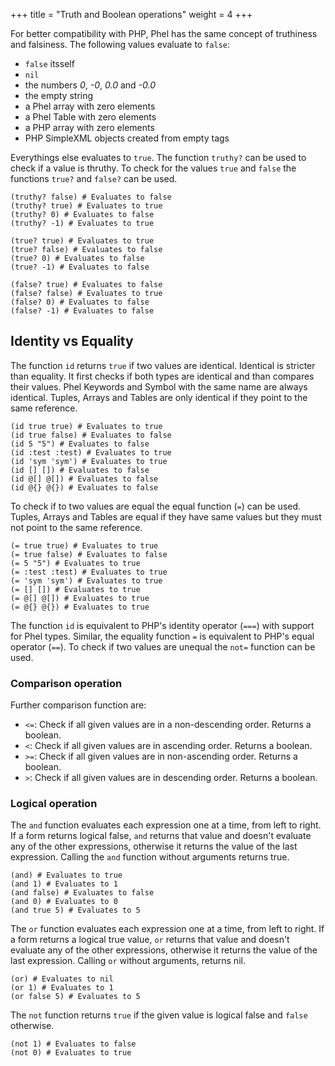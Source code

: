 +++
title = "Truth and Boolean operations"
weight = 4
+++

For better compatibility with PHP, Phel has the same concept of truthiness and falsiness. The following values evaluate to `false`:

* `false` itsself
* `nil`
* the numbers _0_, _-0_, _0.0_ and _-0.0_
* the empty string
* a Phel array with zero elements
* a Phel Table with zero elements
* a PHP array with zero elements
* PHP SimpleXML objects created from empty tags

Everythings else evaluates to `true`. The function `truthy?` can be used to check if a value is thruthy. To check for the values `true` and `false` the functions `true?` and `false?` can be used.

```phel
(truthy? false) # Evaluates to false
(truthy? true) # Evaluates to true
(truthy? 0) # Evaluates to false
(truthy? -1) # Evaluates to true

(true? true) # Evaluates to true
(true? false) # Evaluates to false
(true? 0) # Evaluates to false
(true? -1) # Evaluates to false

(false? true) # Evaluates to false
(false? false) # Evaluates to true
(false? 0) # Evaluates to false
(false? -1) # Evaluates to false
```

## Identity vs Equality

The function `id` returns `true` if two values are identical. Identical is stricter than equality. It first checks if both types are identical and than compares their values. Phel Keywords and Symbol with the same name are always identical. Tuples, Arrays and Tables are only identical if they point to the same reference.

```phel
(id true true) # Evaluates to true
(id true false) # Evaluates to false
(id 5 "5") # Evaluates to false
(id :test :test) # Evaluates to true
(id 'sym 'sym') # Evaluates to true
(id [] []) # Evaluates to false
(id @[] @[]) # Evaluates to false
(id @{} @{}) # Evaluates to false
```

To check if to two values are equal the equal function (`=`) can be used. Tuples, Arrays and Tables are equal if they have same values but they must not point to the same reference.

```phel
(= true true) # Evaluates to true
(= true false) # Evaluates to false
(= 5 "5") # Evaluates to true
(= :test :test) # Evaluates to true
(= 'sym 'sym') # Evaluates to true
(= [] []) # Evaluates to true
(= @[] @[]) # Evaluates to true
(= @{} @{}) # Evaluates to true
```

The function `id` is equivalent to PHP's identity operator (`===`) with support for Phel types. Similar, the equality function `=` is equivalent to PHP's equal operator (`==`). To check if two values are unequal the `not=` function can be used.

### Comparison operation

Further comparison function are:

* `<=`: Check if all given values are in a non-descending order. Returns a boolean.
* `<`: Check if all given values are in ascending order. Returns a boolean.
* `>=`: Check if all given values are in non-ascending order. Returns a boolean.
* `>`: Check if all given values are in descending order. Returns a boolean.

### Logical operation

The `and` function evaluates each expression one at a time, from left to right. If a form returns logical false, `and` returns that value and doesn't evaluate any of the other expressions, otherwise it returns the value of the last expression. Calling the `and` function without arguments returns true.

```phel
(and) # Evaluates to true
(and 1) # Evaluates to 1
(and false) # Evaluates to false
(and 0) # Evaluates to 0
(and true 5) # Evaluates to 5
```

The `or` function evaluates each expression one at a time, from left to right. If a form returns a logical true value, `or` returns that value and doesn't evaluate any of the other expressions, otherwise it returns the value of the last expression. Calling `or` without arguments, returns nil.

```phel
(or) # Evaluates to nil
(or 1) # Evaluates to 1
(or false 5) # Evaluates to 5
```

The `not` function returns `true` if the given value is logical false and `false` otherwise.

```phel
(not 1) # Evaluates to false
(not 0) # Evaluates to true
```
